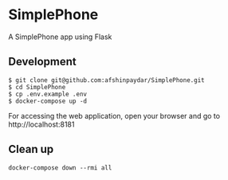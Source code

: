 # SimplePhone
A SimplePhone app using Flask

## Development

```
$ git clone git@github.com:afshinpaydar/SimplePhone.git
$ cd SimplePhone
$ cp .env.example .env
$ docker-compose up -d
```

For accessing the web application, open your browser and go to http://localhost:8181

## Clean up
```
docker-compose down --rmi all
```
